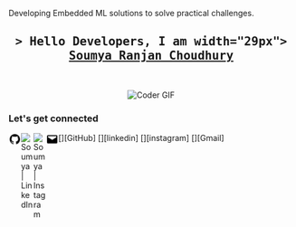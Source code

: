 Developing Embedded ML solutions to solve practical challenges.

<!---
choudhury722k/choudhury722k is a ✨ special ✨ repository because its `README.md` (this file) appears on your GitHub profile.
You can click the Preview link to take a look at your changes.
--->

<!-- Intro  -->
<h2 align="center">
        <samp>&gt; Hello Developers, I am
        width="29px">
                <b><a target="_blank" href="https://www.linkedin.com/in/srchoudhury7/">Soumya Ranjan Choudhury</a></b>
        </samp>
</h2>

<br>

<!--Header-->

<p align="center">
  <img src="https://user-images.githubusercontent.com/74038190/225813708-98b745f2-7d22-48cf-9150-083f1b00d6c9.gif" alt="Coder GIF" width="500">
</p>

### Let's get connected
<!--social media icon-->

[<img align="left" alt="Soumya | GitHub" width="22px" src="https://raw.githubusercontent.com/Automattic/social-logos/master/svg-min/github.svg" />][GitHub]
[<img align="left" alt="Soumya | LinkedIn" width="22px" src="https://cdn.jsdelivr.net/npm/simple-icons@v3/icons/linkedin.svg" />][linkedin]
[<img align="left" alt="Soumya | Instagram" width="22px" src="https://cdn.jsdelivr.net/npm/simple-icons@v3/icons/instagram.svg" />][instagram]
[<img align="left" alt="Soumya | Gmail" width="22px" src="https://raw.githubusercontent.com/Automattic/social-logos/master/svg-min/mail.svg" />][Gmail]


<br />